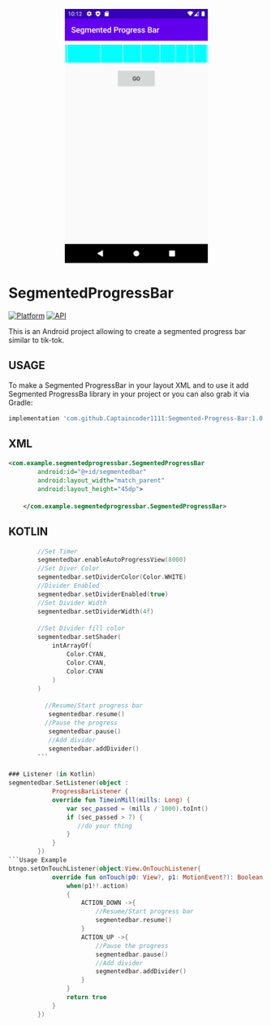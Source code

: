 <p align="center"><img src="/preview/header.png" height=500></p>

SegmentedProgressBar
=================

[![Platform](https://img.shields.io/badge/platform-android-green.svg)](http://developer.android.com/index.html)
[![API](https://img.shields.io/badge/API-14%2B-brightgreen.svg?style=flat)](https://android-arsenal.com/api?level=14)
<br>

This is an Android project allowing to create a segmented progress bar similar to tik-tok.


USAGE
-----

To make a Segmented ProgressBar in your layout XML and to use it add Segmented ProgressBa library in your project or you can also grab it via Gradle:

```groovy
implementation 'com.github.Captaincoder1111:Segmented-Progress-Bar:1.0'
```

XML
-----

```xml
<com.example.segmentedprogressbar.SegmentedProgressBar
        android:id="@+id/segmentedbar"
        android:layout_width="match_parent"
        android:layout_height="45dp">

    </com.example.segmentedprogressbar.SegmentedProgressBar>
```

KOTLIN
-----

```kotlin
        //Set Timer
        segmentedbar.enableAutoProgressView(8000)
        //Set Diver Color
        segmentedbar.setDividerColor(Color.WHITE)
        //Divider Enabled
        segmentedbar.setDividerEnabled(true)
        //Set Divider Width
        segmentedbar.setDividerWidth(4f)
        
        //Set Divider fill color
        segmentedbar.setShader(
            intArrayOf(
                Color.CYAN,
                Color.CYAN,
                Color.CYAN
            )
        )
        
          //Resume/Start progress bar 
           segmentedbar.resume()
          //Pause the progress 
           segmentedbar.pause()
           //Add divider 
           segmentedbar.addDivider()              
        ```

### Listener (in Kotlin)
segmentedbar.SetListener(object :
            ProgressBarListener {
            override fun TimeinMill(mills: Long) {
                var sec_passed = (mills / 1000).toInt()
                if (sec_passed > 7) {
                   //do your thing
                }
            }
        })
```Usage Example
btngo.setOnTouchListener(object:View.OnTouchListener{
            override fun onTouch(p0: View?, p1: MotionEvent?): Boolean {
                when(p1!!.action)
                {
                    ACTION_DOWN ->{
                        //Resume/Start progress bar 
                        segmentedbar.resume()
                    }
                    ACTION_UP ->{
                        //Pause the progress 
                        segmentedbar.pause()
                        //Add divider 
                        segmentedbar.addDivider()
                    }
                }
                return true
            }
        })
```
